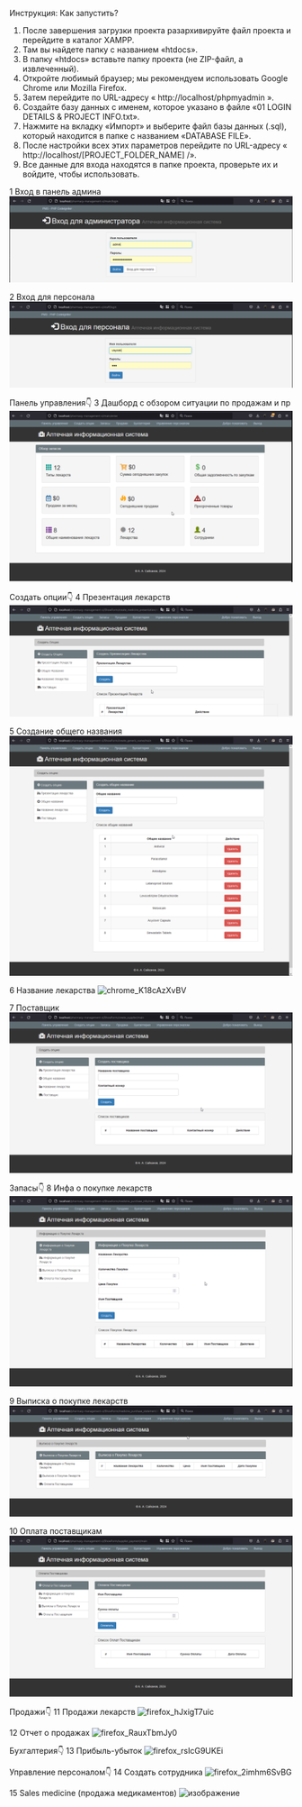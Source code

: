 
Инструкция: Как запустить?

1. После завершения загрузки проекта разархивируйте файл проекта и перейдите в каталог XAMPP.
2. Там вы найдете папку с названием «htdocs».
3. В папку «htdocs» вставьте папку проекта (не ZIP-файл, а извлеченный).
4. Откройте любимый браузер; мы рекомендуем использовать Google Chrome или Mozilla Firefox.
5. Затем перейдите по URL-адресу « http://localhost/phpmyadmin ».
6. Создайте базу данных с именем, которое указано в файле «01 LOGIN DETAILS & PROJECT INFO.txt».
7. Нажмите на вкладку «Импорт» и выберите файл базы данных (.sql), который находится в папке с названием «DATABASE FILE».
8. После настройки всех этих параметров перейдите по URL-адресу « http://localhost/[PROJECT_FOLDER_NAME] /».
9. Все данные для входа находятся в папке проекта, проверьте их и войдите, чтобы использовать. 



1 
Вход в панель админа
![вход в панель админа](screenshots/firefox_L36b56umOy.png)


2 
Вход для персонала
![вход для персонала](screenshots/chrome_4ZF9Br1wC8.png)


Панель управления👇
3 
Дашборд с обзором ситуации по продажам и пр
![дашборд с обзором ситуации по продажам и пр](screenshots/chrome_MkVmD96Fbd.png)


Создать опции👇
4 
Презентация лекарств
![презентация лекарств](screenshots/firefox_eNJ9FnTpiA.png)

5 
Создание общего названия
![создание общего названия](screenshots/firefox_NdjhHYMaQU.png)

6 
Название лекарства
![chrome_K18cAzXvBV](https://github.com/laramho/pharmacy-management-php/assets/146481400/0c0b92fd-006a-4418-8206-6c95d5dec9ae)

7 
Поставщик
![поставщик](screenshots/chrome_sRLBzRcd2Z.png)


Запасы👇
8 
Инфа о покупке лекарств
![инфа о покупке лекарств](screenshots/firefox_eQO0TQGrgE.png)

9 
Выписка о покупке лекарств
![выписка о покупке лекарств](screenshots/firefox_dggcNDwOD7.png)

10
Оплата поставщикам
![оплата поставщиком](screenshots/chrome_X57WnL3fvt.png)


Продажи👇
11
Продажи лекарств
![firefox_hJxigT7uic](https://github.com/laramho/pharmacy-management-php/assets/146481400/301e184d-03cd-409e-af4f-e0dfe2f9c80e)


12
Отчет о продажах
![firefox_RauxTbmJy0](https://github.com/laramho/pharmacy-management-php/assets/146481400/bf8d6c19-167b-4829-870e-def9954e8684)


Бухгалтерия👇
13
Прибыль-убыток
![firefox_rsIcG9UKEi](https://github.com/laramho/pharmacy-management-php/assets/146481400/03a202c2-bd4b-438b-bb1a-a8e8cdcbbeaf)

Управление персоналом👇
14
Создать сотрудника
![firefox_2imhm6SvBG](https://github.com/laramho/pharmacy-management-php/assets/146481400/d81a5cfd-6f0e-469c-af60-0d50b79f3336)


15
Sales medicine (продажа медикаментов)
![изображение](https://github.com/laramho/pharmacy-management-php/assets/146481400/032d4d12-800b-4918-9ac1-d61a36dd8b75)

